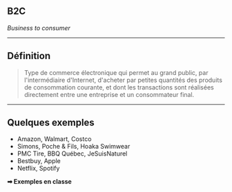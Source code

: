 ## B2C
*Business to consumer*

-----

## Définition

<div class="fragment">
<blockquote>
Type de commerce électronique qui permet au grand public, par l'intermédiaire d'Internet, d'acheter par petites quantités des produits de consommation courante, et dont les transactions sont réalisées directement entre une entreprise et un consommateur final.
</blockquote>
</div>

-----

## Quelques exemples

* Amazon, Walmart, Costco
* Simons, Poche & Fils, Hoaka Swimwear
* PMC Tire, BBQ Québec, JeSuisNaturel
* Bestbuy, Apple
* Netflix, Spotify

**➡ Exemples en classe**

